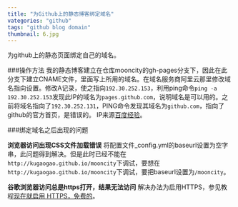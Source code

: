 ```yaml
---
title: "为Github上的静态博客绑定域名"
vategories: "github"
tags: "github blog domain"
thumbnail: 6.jpg
---
```

为github上的静态页面绑定自己的域名。
<!--more-->

###操作方法
我的静态博客建立在仓库mooncity的gh-pages分支下，因此在此分支下建立CNAME文件，里面写上所用的域名。在域名服务商阿里云那里修改域名指向设置。修改A记录，使之指向`192.30.252.153`，利用ping命令`ping -a 192.30.252.153`发现此IP的域名为`pages.github.com`，说明域名是可以用的。之前将域名指向了`192.30.252.131`，PING命令发现其域名为`github.com`，指向了github的官方首页，是错误的。
IP来源[百度经验](http://jingyan.baidu.com/article/dca1fa6fa1e403f1a5405262.html)。

###绑定域名之后出现的问题

**浏览器访问出现CSS文件加载错误**
将配置文件_config.yml的baseurl设置为空字串，此问题得到解决。但是此时已经不能在`http://kugaogao.github.io/mooncity`下调试，要想在`http://kugaogao.github.io/mooncity`下调试，要把baseurl设置为`/mooncity`。

**谷歌浏览器访问总是https打开，结果无法访问**
解决办法为启用HTTPS，参见教程[现在就启用 HTTPS，免费的](http://www.oschina.net/translate/switch-to-https-now-for-free?cmp)。